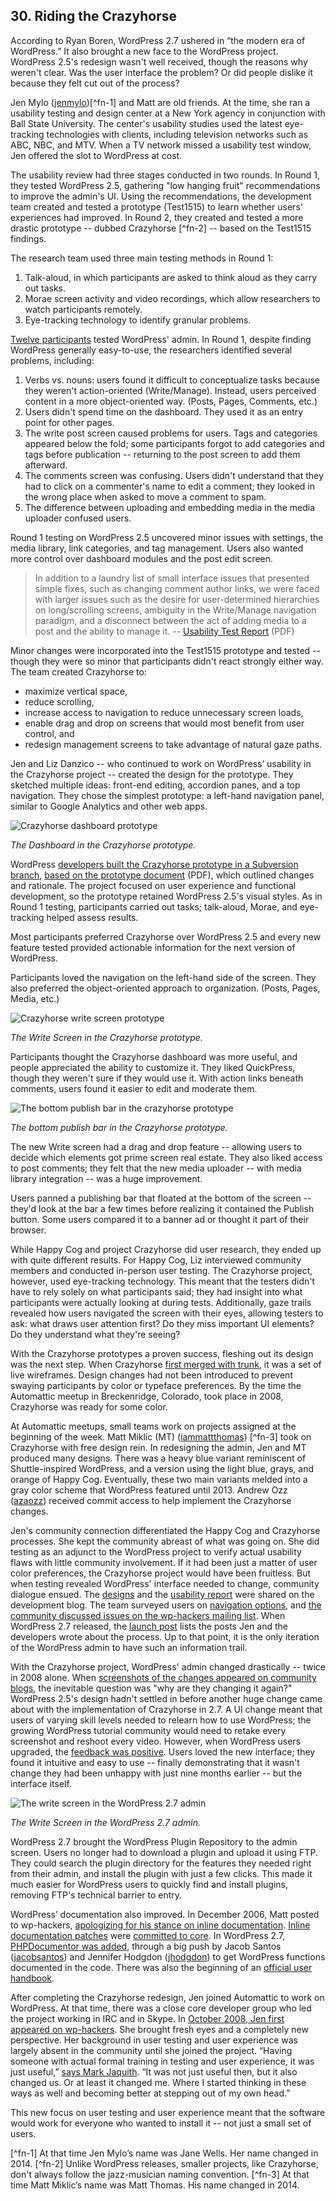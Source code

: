 

## 30. Riding the Crazyhorse

According to Ryan Boren, WordPress 2.7 ushered in “the modern era of WordPress.” It also brought a new face to the WordPress project. WordPress 2.5's redesign wasn't well received, though the reasons why weren't clear. Was the user interface the problem? Or did people dislike it because they felt cut out of the process? 

Jen Mylo (<a href="http://profiles.wordpress.org/jenmylo">jenmylo</a>)[^fn-1] and Matt are old friends. At the time, she ran a usability testing and design center at a New York agency in conjunction with Ball State University. The center's usability studies used the latest eye-tracking technologies with clients, including television networks such as ABC, NBC, and MTV. When a TV network missed a usability test window, Jen offered the slot to WordPress at cost. 

The usability review had three stages conducted in two rounds. In Round 1, they tested WordPress 2.5, gathering "low hanging fruit" recommendations to improve the admin's UI. Using the recommendations, the development team created and tested a prototype (Test1515) to learn whether users' experiences had improved. In Round 2, they created and tested a more drastic prototype -- dubbed Crazyhorse [^fn-2] -- based on the Test1515 findings.

The research team used three main testing methods in Round 1:

<ol>
<li>Talk-aloud, in which participants are asked to think aloud as they carry out tasks.</li>
<li>Morae screen activity and video recordings, which allow researchers to watch participants remotely.</li>
<li>Eye-tracking technology to identify granular problems.</li>
</ol>

<a href="http://en.blog.wordpress.com/2008/05/20/new-york-usability-testing/">Twelve participants</a> tested WordPress' admin. In Round 1, despite finding WordPress generally easy-to-use, the researchers identified several problems, including:

<ol>
<li>Verbs vs. nouns: users found it difficult to conceptualize tasks because they weren't action-oriented (Write/Manage). Instead, users perceived content in a more object-oriented way. (Posts, Pages, Comments, etc.)</li>
<li>Users didn't spend time on the dashboard. They used it as an entry point for other pages.</li>
<li>The write post screen caused problems for users. Tags and categories appeared below the fold; some participants forgot to add categories and tags before publication -- returning to the post screen to add them afterward.</li>
<li>The comments screen was confusing. Users didn't understand that they had to click on a commenter's name to edit a comment; they looked in the wrong place when asked to move a comment to spam.</li>
<li>The difference between uploading and embedding media in the media uploader confused users.</li>
</ol>

Round 1 testing on WordPress 2.5 uncovered minor issues with settings, the media library, link categories, and tag management. Users also wanted more control over dashboard modules and the post edit screen.

<blockquote>In addition to a laundry list of small interface issues that presented simple fixes, such as changing comment author links, we were faced with larger issues such as the desire for user-determined hierarchies on long/scrolling screens, ambiguity in the Write/Manage navigation paradigm, and a disconnect between the act of adding media to a post and the ability to manage it. -- <a href="https://github.com/WordPress/book/blob/master/Resources/articles/2008_07_Usability_Report_Crazyhorse.pdf">Usability Test Report</a> (PDF)</blockquote>

Minor changes were incorporated into the Test1515 prototype and tested -- though they were so minor that participants didn't react strongly either way. The team created Crazyhorse to:

<ul>
<li>maximize vertical space,</li>
<li>reduce scrolling,</li>
<li>increase access to navigation to reduce unnecessary screen loads,</li> 
<li>enable drag and drop on screens that would most benefit from user control, and</li>
<li>redesign management screens to take advantage of natural gaze paths.</li>
</ul>

Jen and Liz Danzico -- who continued to work on WordPress’ usability in the Crazyhorse project -- created the design for the prototype. They sketched multiple ideas: front-end editing, accordion panes, and a top navigation. They chose the simplest prototype: a left-hand navigation panel, similar to Google Analytics and other web apps.

<img alt="Crazyhorse dashboard prototype" src="../../Resources/images/30/crazyhorse-prototype-dashboard.jpg" />

*The Dashboard in the Crazyhorse prototype.*

WordPress <a href="http://lists.wordpress.org/pipermail/wp-hackers/2008-June/020652.html">developers built the Crazyhorse prototype in a Subversion branch</a>, <a href="http://ma.tt/dropbox/2008/06/wordpress-prototype-1.1.pdf">based on the prototype document</a> (PDF), which outlined changes and rationale. The project focused on user experience and functional development, so the prototype retained WordPress 2.5's visual styles. As in Round 1 testing, participants carried out tasks; talk-aloud, Morae, and eye-tracking helped assess results.

Most participants preferred Crazyhorse over WordPress 2.5 and every new feature tested provided actionable information for the next version of WordPress. 

Participants loved the navigation on the left-hand side of the screen. They also preferred the object-oriented approach to organization. (Posts, Pages, Media, etc.) 

<img alt="Crazyhorse write screen prototype" src="../../Resources/images/30/crazyhorse-prototype.jpg" />

*The Write Screen in the Crazyhorse prototype.*

Participants thought the Crazyhorse dashboard was more useful, and people appreciated the ability to customize it. They liked QuickPress, though they weren't sure if they would use it. With action links beneath comments, users found it easier to edit and moderate them. 

<img alt="The bottom publish bar in the crazyhorse prototype" src="../../Resources/images/30/crazyhorse-prototype-publish.jpg" />

*The bottom publish bar in the Crazyhorse prototype.*

The new Write screen had a drag and drop feature -- allowing users to decide which elements got prime screen real estate. They also liked access to post comments; they felt that the new media uploader -- with media library integration -- was a huge improvement.

Users panned a publishing bar that floated at the bottom of the screen -- they'd look at the bar a few times before realizing it contained the Publish button. Some users compared it to a banner ad or thought it part of their browser. 

While Happy Cog and project Crazyhorse did user research, they ended up with quite different results. For Happy Cog, Liz interviewed community members and conducted in-person user testing. The Crazyhorse project, however, used eye-tracking technology. This meant that the testers didn't have to rely solely on what participants said; they had insight into what participants were actually looking at during tests. Additionally, gaze trails revealed how users navigated the screen with their eyes, allowing testers to ask: what draws user attention first? Do they miss important UI elements? Do they understand what they're seeing?

With the Crazyhorse prototypes a proven success, fleshing out its design was the next step. When Crazyhorse <a href="https://core.trac.wordpress.org/ticket/7552">first merged with trunk</a>, it was a set of live wireframes. Design changes had not been introduced to prevent swaying participants by color or typeface preferences. By the time the Automattic meetup in Breckenridge, Colorado, took place in 2008, Crazyhorse was ready for some color. 

At Automattic meetups, small teams work on projects assigned at the beginning of the week. Matt Miklic (MT) (<a href="http://profiles.wordpress.org/iammattthomas">iammattthomas</a>) [^fn-3] took on Crazyhorse with free design rein. In redesigning the admin, Jen and MT produced many designs. There was a heavy blue variant reminiscent of Shuttle-inspired WordPress, and a version using the light blue, grays, and orange of Happy Cog. Eventually, these two main variants melded into a gray color scheme that WordPress featured until 2013. Andrew Ozz (<a href="http://profiles.wordpress.org/azaozz">azaozz</a>) received commit access to help implement the Crazyhorse changes. 

Jen's community connection differentiated the Happy Cog and Crazyhorse processes. She kept the community abreast of what was going on. She did testing as an adjunct to the WordPress project to verify actual usability flaws with little community involvement. If it had been just a matter of user color preferences, the Crazyhorse project would have been fruitless. But when testing revealed WordPress' interface needed to change, community dialogue ensued. The <a href="http://wordpress.org/news/2008/10/the-visual-design-of-27/">designs</a> and the <a href="http://wordpress.org/news/2008/10/usability-testing-report-25-and-crazyhorse/">usability report</a> were shared on the development blog. The team surveyed users on <a href="http://wordpress.org/news/2008/09/wordpress-27-navigation-options-survey/">navigation options</a>, and <a href="http://lists.wordpress.org/pipermail/wp-hackers/2008-October/021944.html">the community discussed issues on the wp-hackers mailing list</a>. When WordPress 2.7 released, the <a href="http://wordpress.org/news/2008/12/coltrane/">launch post</a> lists the posts Jen and the developers wrote about the process. Up to that point, it is the only iteration of the WordPress admin to have such an information trail.

With the Crazyhorse project, WordPress' admin changed drastically -- twice in 2008 alone. When <a href="http://weblogtoolscollection.com/archives/2008/09/02/first-look-at-wordpress-27/">screenshots of the changes appeared on community blogs</a>, the inevitable question was "why are they changing it again?" WordPress 2.5's design hadn't settled in before another huge change came about with the implementation of Crazyhorse in 2.7. A UI change meant that users of varying skill levels needed to relearn how to use WordPress; the growing WordPress tutorial community would need to retake every screenshot and reshoot every video. However, when WordPress users upgraded, the <a href="http://lorelle.wordpress.com/2008/12/10/wordpress-27-available-now/#comments">feedback was positive</a>. Users loved the new interface; they found it intuitive and easy to use -- finally demonstrating that it wasn't change they had been unhappy with just nine months earlier -- but the interface itself.

<img alt="The write screen in the WordPress 2.7 admin" src="../../Resources/images/30/2_7_admin.jpg" />

*The Write Screen in the WordPress 2.7 admin.*

WordPress 2.7 brought the WordPress Plugin Repository to the admin screen. Users no longer had to download a plugin and upload it using FTP. They could search the plugin directory for the features they needed right from their admin, and install the plugin with just a few clicks. This made it much easier for WordPress users to quickly find and install plugins, removing FTP's technical barrier to entry. 

WordPress’ documentation also improved. In December 2006, Matt posted to wp-hackers, <a href="http://lists.automattic.com/pipermail/wp-hackers/2006-December/009812.html">apologizing for his stance on inline documentation</a>. <a href="http://core.trac.wordpress.org/ticket/2474#comment:7">Inline documentation patches</a> were <a href="http://core.trac.wordpress.org/ticket/2473#comment:3">committed to core</a>. In WordPress 2.7, <a href="http://lists.wordpress.org/pipermail/wp-docs/2008-October/001769.html">PHPDocumentor was added</a>, through a big push by Jacob Santos (<a href="https://profiles.wordpress.org/jacobsantos/">jacobsantos</a>) and Jennifer Hodgdon (<a href="https://profiles.wordpress.org/jhodgdon">jhodgdon</a>) to get WordPress functions documented in the code. There was also the beginning of an <a href="http://lists.wordpress.org/pipermail/wp-docs/2009-January/001862.html">official user handbook</a>.	

After completing the Crazyhorse redesign, Jen joined Automattic to work on WordPress. At that time, there was a close core developer group who led the project working in IRC and in Skype. In <a href="http://lists.wordpress.org/pipermail/wp-hackers/2008-October/021899.html">October 2008, Jen first appeared on wp-hackers</a>. She brought fresh eyes and a completely new perspective. Her background in user testing and user experience was largely absent in the community until she joined the project. “Having someone with actual formal training in testing and user experience, it was just useful,” <a href="http://archive.wordpress.org/interviews/2013_11_22_Jaquith.html#L71">says Mark Jaquith</a>. “It was not just useful then, but it also changed us. Or at least it changed me. Where I started thinking in these ways as well and becoming better at stepping out of my own head.”

This new focus on user testing and user experience meant that the software would work for everyone who wanted to install it -- not just a small set of users. 

[^fn-1] At that time Jen Mylo’s name was Jane Wells. Her name changed in 2014.
[^fn-2] Unlike WordPress releases, smaller projects, like Crazyhorse, don't always follow the jazz-musician naming convention.
[^fn-3] At that time Matt Miklic’s name was Matt Thomas. His name changed in 2014.

